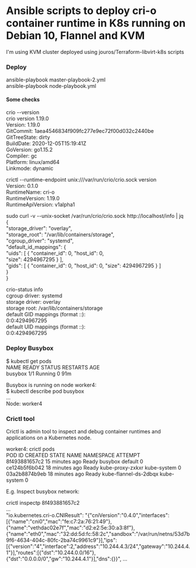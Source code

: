 # Ansible scripts to deploy cri-o container runtime in K8s running on Debian 10, Flannel and KVM

I'm using KVM cluster deployed using jouros/Terraform-libvirt-k8s scripts


### Deploy 

ansible-playbook master-playbook-2.yml  
ansible-playbook node-playbook.yml


#### Some checks

crio --version  
crio version 1.19.0  
Version:       1.19.0  
GitCommit:     1aea4546834f909fc277e9ec72f00d032c2440be  
GitTreeState:  dirty  
BuildDate:     2020-12-05T15:19:41Z  
GoVersion:     go1.15.2  
Compiler:      gc  
Platform:      linux/amd64  
Linkmode:      dynamic  

crictl --runtime-endpoint unix:///var/run/crio/crio.sock version  
Version:  0.1.0  
RuntimeName:  cri-o  
RuntimeVersion:  1.19.0  
RuntimeApiVersion:  v1alpha1  

sudo curl -v --unix-socket /var/run/crio/crio.sock http://localhost/info | jq  
{  
  "storage_driver": "overlay",  
  "storage_root": "/var/lib/containers/storage",  
  "cgroup_driver": "systemd",  
  "default_id_mappings": {  
    "uids": [
      {
        "container_id": 0,
        "host_id": 0,  
        "size": 4294967295
      }
    ],  
    "gids": [
      {
        "container_id": 0,
        "host_id": 0,
        "size": 4294967295
      }
    ]  
  }  
}  

crio-status info  
cgroup driver: systemd  
storage driver: overlay  
storage root: /var/lib/containers/storage  
default GID mappings (format <container>:<host>:<size>):  
  0:0:4294967295  
default UID mappings (format <container>:<host>:<size>):  
  0:0:4294967295  


### Deploy Busybox

$ kubectl get pods  
NAME      READY   STATUS    RESTARTS   AGE  
busybox   1/1     Running   0          91m  

Busybox is running on node worker4:  
$ kubectl describe pod busybox  
...  
Node: worker4  


### Crictl tool

Crictl is admin tool to inspect and debug container runtimes and applications on a Kubernetes node.  

worker4: crictl pods  
POD ID              CREATED             STATE               NAME                    NAMESPACE           ATTEMPT  
8f493881657c2       15 minutes ago      Ready               busybox                 default             0  
ce124b5f6b042       18 minutes ago      Ready               kube-proxy-zxkxr        kube-system         0  
03a2b8874b9eb       18 minutes ago      Ready               kube-flannel-ds-2dbqx   kube-system         0  

E.g. Inspect busybox network:  

crictl inspectp 8f493881657c2  
...  
"io.kubernetes.cri-o.CNIResult": "{\"cniVersion\":\"0.4.0\",\"interfaces\":[{\"name\":\"cni0\",\"mac\":\"fe:c7:2a:76:21:49\"},{\"name\":\"vethdac02e7f\",\"mac\":\"d2:e2:5e:30:a3:8f\"},{\"name\":\"eth0\",\"mac\":\"32:dd:5d:fc:58:2c\",\"sandbox\":\"/var/run/netns/53d7b9f6-4634-404c-80fc-2ba74c9961c9\"}],\"ips\":[{\"version\":\"4\",\"interface\":2,\"address\":\"10.244.4.3/24\",\"gateway\":\"10.244.4.1\"}],\"routes\":[{\"dst\":\"10.244.0.0/16\"},{\"dst\":\"0.0.0.0/0\",\"gw\":\"10.244.4.1\"}],\"dns\":{}}",
...  



